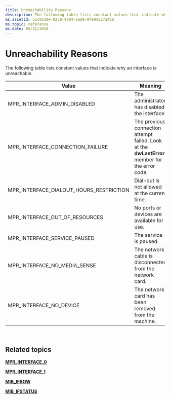 ```yaml
---
title: Unreachability Reasons
description: The following table lists constant values that indicate why an interface is unreachable.
ms.assetid: 55c0519e-02c8-4a04-bed9-9fe94327a4b6
ms.topic: reference
ms.date: 05/31/2018
---
```


# Unreachability Reasons

The following table lists constant values that indicate why an interface is unreachable.



| Value                                       | Meaning                                                                                        |
|---------------------------------------------|------------------------------------------------------------------------------------------------|
| MPR\_INTERFACE\_ADMIN\_DISABLED             | The administrator has disabled the interface.                                                  |
| MPR\_INTERFACE\_CONNECTION\_FAILURE         | The previous connection attempt failed. Look at the **dwLastError** member for the error code. |
| MPR\_INTERFACE\_DIALOUT\_HOURS\_RESTRICTION | Dial-out is not allowed at the current time.                                                   |
| MPR\_INTERFACE\_OUT\_OF\_RESOURCES          | No ports or devices are available for use.                                                     |
| MPR\_INTERFACE\_SERVICE\_PAUSED             | The service is paused.                                                                         |
| MPR\_INTERFACE\_NO\_MEDIA\_SENSE            | The network cable is disconnected from the network card.                                       |
| MPR\_INTERFACE\_NO\_DEVICE                  | The network card has been removed from the machine.                                            |



 

## Related topics

<dl> <dt>

[**MPR\_INTERFACE\_0**](/windows/desktop/api/Mprapi/ns-mprapi-mpr_interface_0)
</dt> <dt>

[**MPR\_INTERFACE\_1**](/windows/desktop/api/Mprapi/ns-mprapi-mpr_interface_1)
</dt> <dt>

[**MIB\_IFROW**](/windows/desktop/api/ifmib/ns-ifmib-mib_ifrow)
</dt> <dt>

[**MIB\_IFSTATUS**](/windows/desktop/api/iprtrmib/ns-iprtrmib-mib_ifstatus)
</dt> </dl>

 

 
